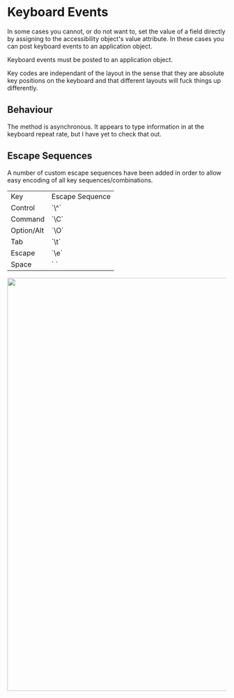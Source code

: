# Keyboard Events

In some cases you cannot, or do not want to,  set the value of a field
directly by assigning to the accessibility object's value
attribute. In these cases you can post keyboard events to an
application object.

Keyboard events must be posted to an application object.

Key codes are independant of the layout in the sense that they are
absolute key positions on the keyboard and that different layouts will
fuck things up differently.

## Behaviour

The method is asynchronous. It appears to type information in at the
keyboard repeat rate, but I have yet to check that out.

## Escape Sequences

A number of custom escape sequences have been added in order to allow easy
encoding of all key sequences/combinations.

<table style="1px solid black">
<tr><td>Key</td><td>Escape Sequence</td></tr>
<tr><td>Control</td><td>`\^`</td></tr>
<tr><td>Command</td><td>`\C`</td></tr>
<tr><td>Option/Alt</td><td>`\O`</td></tr>
<tr><td>Tab</td><td>`\t`</td></tr>
<tr><td>Escape</td><td>`\e`</td></tr>
<tr><td>Space</td><td>` `</td></tr>
</table>

<a href="images/imtx-virtual-keycodes.png">
<img style="heigh: 500px; width: 950px" src="/docs/file/docs/images/imtx-virtual-keycodes.png" />
</a>

